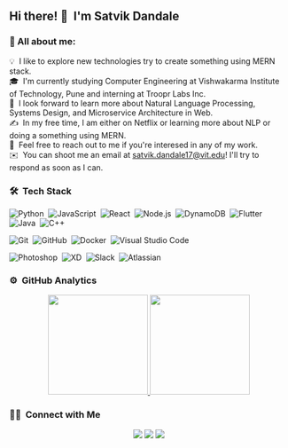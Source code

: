## Hi there! 👋 &nbsp;I'm Satvik Dandale

### 👨 All about me:
  💡 &nbsp;I like to explore new technologies try to create something using MERN stack.\
  🎓 &nbsp;I'm currently studying Computer Engineering at Vishwakarma Institute of Technology, Pune and interning at Troopr Labs Inc.\
  🌱 &nbsp;I look forward to learn more about Natural Language Processing, Systems Design, and Microservice Architecture in Web.\
  ✍️ &nbsp;In my free time, I am either on Netflix or learning more about NLP or doing a something using MERN.\
  💬 &nbsp;Feel free to reach out to me if you're interesed in any of my work.\
  ✉️ &nbsp;You can shoot me an email at satvik.dandale17@vit.edu! I'll try to respond as soon as I can.

### 🛠 &nbsp;Tech Stack
  ![Python](https://img.shields.io/badge/-Python-333333?style=flat&logo=python&color=white)&nbsp;
  ![JavaScript](https://img.shields.io/badge/-JavaScript-333333?style=flat&logo=javascript&color=white&logoColor=yellow)&nbsp;
  ![React](https://img.shields.io/badge/-React-333333?style=flat&logo=react&color=white)&nbsp;
  ![Node.js](https://img.shields.io/badge/-Node.js-333333?style=flat&logo=node.js&color=white)&nbsp;
  ![DynamoDB](https://img.shields.io/badge/-DynamoDB-333333?style=flat&logo=amazon&color=white)&nbsp;
  ![Flutter](https://img.shields.io/badge/-Flutter-333333?style=flat&logo=flutter&color=white&logoColor=blue)&nbsp;
  ![Java](https://img.shields.io/badge/-Java-333333?style=flat&logo=Java&logoColor=brown&color=white)&nbsp;
  ![C++](https://img.shields.io/badge/-C++-333333?style=flat&logo=C%2B%2B&logoColor=00599C&color=white)&nbsp;
  <!--![HTML](https://img.shields.io/badge/-HTML-333333?style=flat&logo=HTML5&color=white)&nbsp; -->
  <!--![CSS](https://img.shields.io/badge/-CSS-333333?style=flat&logo=CSS3&logoColor=1572B6&color=white)&nbsp;-->
  <!--![Bootstrap](https://img.shields.io/badge/-Bootstrap-333333?style=flat&logo=bootstrap&logoColor=563D7C&color=white)-->
  ![Git](https://img.shields.io/badge/-Git-333333?style=flat&logo=git&color=white)&nbsp;
  ![GitHub](https://img.shields.io/badge/-GitHub-333333?style=flat&logo=github&color=white&logoColor=black)&nbsp;
  ![Docker](https://img.shields.io/badge/-Docker-333333?style=flat&logo=docker&color=white&logoColor=blue)&nbsp;
  ![Visual Studio Code](https://img.shields.io/badge/-Visual%20Studio%20Code-333333?style=flat&logo=visual-studio-code&logoColor=007ACC&color=white)&nbsp;
  <!--![Eclipse](https://img.shields.io/badge/-Eclipse-333333?style=flat&logo=eclipse-ide&logoColor=2C2255&color=white)-->
  ![Photoshop](https://img.shields.io/badge/-Photoshop-333333?style=flat&logo=adobe-photoshop&color=white)&nbsp;
  ![XD](http://img.shields.io/badge/-xd-333333?style=flat&logo=adobe-xd&color=white)&nbsp;
  ![Slack](https://img.shields.io/badge/-Slack%20API-333333?style=flat&logo=slack&logoColor=purple&color=white)&nbsp;
  ![Atlassian](https://img.shields.io/badge/-Atlassian%20API-333333?style=flat&logo=jira&logoColor=blue&color=white)&nbsp;
  
### ⚙️ &nbsp;GitHub Analytics
<!--![View Count](https://github-views.herokuapp.com/githubViews) -->
<p align="center">
<a href="https://github.com/SatvikDandale">
  <img height="180em" src="https://github-readme-stats-eight-theta.vercel.app/api?username=SatvikDandale&show_icons=true&theme=vue-dark&include_all_commits=true&count_private=true" />
  <img height="180em" src="https://github-readme-stats-eight-theta.vercel.app/api/top-langs/?username=SatvikDandale&layout=compact&exclude_lang=java+r&theme=vue-dark" />
</a>
</p>

### 🤝🏻 &nbsp;Connect with Me

<p align="center">
<a href="https://www.linkedin.com/in/satvik-dandale/"><img src="https://img.shields.io/badge/-Satvik%20Dandale-0077B5?style=flat-square&logo=Linkedin&logoColor=white"/></a>
<a href="mailto:satvik.dandale17@vit.edu"><img src="https://img.shields.io/badge/-satvik.dandale17@vit.edu-D14836?style=flat-square&logo=Gmail&logoColor=white"/></a>
<a href="https://www.instagram.com/satvikdandale/"><img src="https://img.shields.io/badge/-@satvikdandale-E4405F?style=flat-square&logo=Instagram&logoColor=white"/></a>
</p>

<!--
**SatvikDandale/SatvikDandale** is a ✨ _special_ ✨ repository because its `README.md` (this file) appears on your GitHub profile.

Here are some ideas to get you started:

- 🔭 I’m currently working on ...
- 🌱 I’m currently learning ...
- 👯 I’m looking to collaborate on ...
- 🤔 I’m looking for help with ...
- 💬 Ask me about ...
- 📫 How to reach me: ...
- 😄 Pronouns: ...
- ⚡ Fun fact: ...
-->
